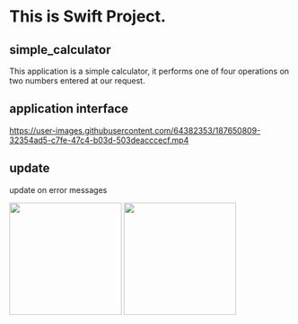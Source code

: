 # This is Swift Project.
## simple_calculator


This application is a simple calculator, it performs one of four operations on two numbers entered at our request.

## application interface

https://user-images.githubusercontent.com/64382353/187650809-32354ad5-c7fe-47c4-b03d-503deacccecf.mp4

## update

update on error messages

<img src="https://user-images.githubusercontent.com/64382353/188618125-5404ffeb-e779-40e5-a493-f6b958c74180.png" width="200"/> <img src="https://user-images.githubusercontent.com/64382353/188618146-56d89fbb-6b02-49a7-98b2-faa0cf404cfa.png" width="200"/>
